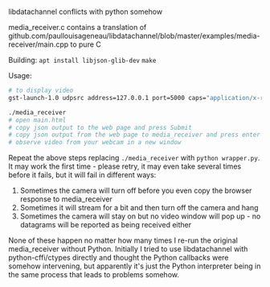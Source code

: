 libdatachannel conflicts with python somehow

media_receiver.c contains a translation of github.com/paullouisageneau/libdatachannel/blob/master/examples/media-receiver/main.cpp to pure C

Building:
`apt install libjson-glib-dev`
`make`

Usage:
```bash
# to display video
gst-launch-1.0 udpsrc address=127.0.0.1 port=5000 caps="application/x-rtp" ! queue ! rtph264depay ! video/x-h264,stream-format=byte-stream ! queue ! avdec_h264 ! queue ! autovideosink

./media_receiver
# open main.html
# copy json output to the web page and press Submit
# copy json output from the web page to media_receiver and press enter
# observe video from your webcam in a new window
```

Repeat the above steps replacing `./media_receiver` with `python wrapper.py`. It may work the first time - please retry, it may even take several times before it fails, but it will fail in different ways:
1. Sometimes the camera will turn off before you even copy the browser response to media_receiver
2. Sometimes it will stream for a bit and then turn off the camera and hang
3. Sometimes the camera will stay on but no video window will pop up - no datagrams will be reported as being received either

None of these happen no matter how many times I re-run the original media_receiver without Python. Initially I tried to use libdatachannel with python-cffi/ctypes directly and thought the Python callbacks were somehow intervening, but apparently it's just the Python interpreter being in the same process that leads to problems somehow.